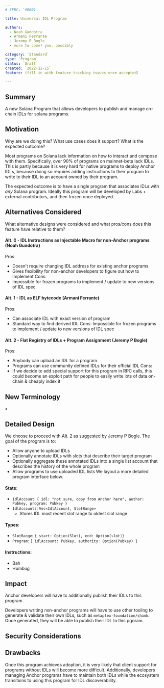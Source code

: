 ```yaml
---
# SFRC: '#0001'

title: Universal IDL Program

authors:
  - Noah Gundotra
  - Armani Ferrante
  - Jeremy P Bogle
  - more to come! you, possibly

category: `Standard`
type: `Program`
status: `Draft`
created: `2022-12-15`
feature: (fill in with feature tracking issues once accepted)

---
```


## Summary

A new Solana Program that allows developers to publish and manage on-chain IDLs for solana programs.

## Motivation

Why are we doing this? What use cases does it support? What is the expected
outcome?

Most programs on Solana lack information on how to interact and compose with them. Specifically, over 90% of programs on mainnet-beta lack IDLs. This is partly because it is very hard for native programs to deploy Anchor IDLs, because doing so requires adding instructions to their program to write to their IDL to an account owned by their program.

The expected outcome is to have a single program that associates IDLs with  _*any*_ Solana program. Ideally this program will be developed by Labs + external contributors, and then frozen once deployed.

## Alternatives Considered

What alternative designs were considered and what pros/cons does this feature
have relative to them?

#### Alt. 0 - IDL Instructions as Injectable Macro for non-Anchor programs (Noah Gundotra)
Pros:
- Doesn't require changing IDL address for existing anchor programs
- Gives flexibility for non-anchor developers to figure out how to implement
Cons:
- Impossible for frozen programs to implement / update to new versions of IDL spec

#### Alt. 1 - IDL as ELF bytecode (Armani Ferrante)
Pros:
- Can associate IDL with exact version of program
- Standard way to find derived IDL
Cons:
Impossible for frozen programs to implement / update to new versions of IDL spec

#### Alt. 2 - Flat Registry of IDLs + Program Assignment (Jeremy P Bogle)
Pros:
- Anybody can upload an IDL for a program
- Programs can use community defined IDLs for their official IDL
Cons:
- If we decide to add special support for this program in RPC calls, this could become an exploit path for people to easily write lots of data on-chain & cheaply index it

## New Terminology

x

## Detailed Design

<!--Explain the feature as if it was already implemented and you're explaining it
to another Solana core contributor. The generally means:-->

We choose to proceed with Alt. 2 as suggested by Jeremy P Bogle. 
The goal of the program is to:
- Allow anyone to upload IDLs
- Optionally annotate IDLs with slots that describe their target program
- Optionally aggregate these annotated IDLs into a single list account that describes the history of the whole program
- Allow programs to use uploaded IDL lists
We layout a more detailed program interface below.

#### State:
- `IdlAccount`: `{ idl: "not sure, copy from Anchor here", author: Pubkey, program: Pubkey }`
- `IdlAccounts`: `Vec<IdlAccount, SlotRange>`
  - Stores IDL most recent slot range to oldest slot range
  
#### Types:
- `SlotRange`: `{ start: Option(Slot), end: Option(slot)}`
- `Program`: `{ idlAccount: Pubkey, authority: Option(Pubkey) }`

#### Instructions:
- Bah
- Humbug

<!--
- Explain the proposed change and how it works
- Where the feature fits in to the runtime, core, or relevant sub-system
- How this feature was/could be implemented
- Interaction with other features
- Edge cases
-->

## Impact

Anchor developers will have to additionally publish their IDLs to this program.

Developers writing non-anchor programs will have to use other tooling to generate & validate their own IDLs, such as `metaplex-foundation/shank`. Once generated, they will be able to publish their IDL to this pgoram.

## Security Considerations

<!--What security implications/considerations come with implementing this feature?
Are there any implementation-specific guidance or pitfalls?-->

## Drawbacks 

Once this program achieves adoption, it is very likely that client support for programs without IDLs will become more difficult. Additionally, developers managing Anchor programs have to maintain both IDLs while the ecosystem transitions to using this program for IDL discoverability.

<!-- ## Backwards Compatibility *(Optional)* -->
